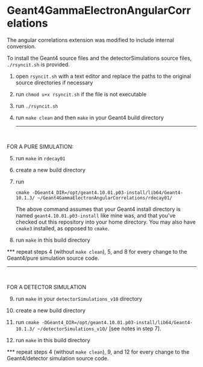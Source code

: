# Geant4GammaElectronAngularCorrelations
The angular correlations extension was modified to include internal conversion.

To install the Geant4 source files and the detectorSimulations source files, ```./rsyncit.sh``` is provided.

1. open ```rsyncit.sh``` with a text editor and replace the paths to the original source directories if necessary

2. run ```chmod u+x rsyncit.sh``` if the file is not executable

3. run ```./rsyncit.sh```

4. run ```make clean``` and then ```make``` in your Geant4 build directory
<br><hr><br>

FOR A PURE SIMULATION:

5. run ```make``` in ```rdecay01```

6. create a new build directory

7. run 
   ``` 
   cmake -DGeant4_DIR=/opt/geant4.10.01.p03-install/lib64/Geant4-10.1.3/ ~/Geant4GammaElectronAngularCorrelations/rdecay01/
   ```
   The above command assumes that your Geant4 install directory is named ```geant4.10.01.p03-install``` like mine was, and that you've checked out this repository into your home directory. You may also have ```cmake3``` installed, as opposed to ```cmake```.

8. run ```make``` in this build directory

*** repeat steps 4 (without ```make clean```), 5, and 8 for every change to the Geant4/pure simulation source code.
<br><hr><br>

FOR A DETECTOR SIMULATION

9. run ```make``` in your ```detectorSimulations_v10``` directory

10. create a new build directory

11. run ```cmake -DGeant4_DIR=/opt/geant4.10.01.p03-install/lib64/Geant4-10.1.3/ ~/detectorSimulations_v10/``` 
    [see notes in step 7].
    
12. run ```make``` in this build directory

*** repeat steps 4 (without ```make clean```), 9, and 12 for every change to the Geant4/detector simulation source code.
